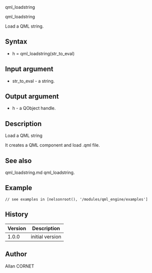 



qml_loadstring


qml_loadstring

Load a QML string.

## Syntax

- h = qml_loadstring(str_to_eval)

## Input argument

 - str_to_eval - a string.

## Output argument

 - h - a QObject handle.

## Description


  <p>Load a QML string</p>
  <p>It creates a QML component and load .qml file.</p>


## See also

qml_loadstring.md qml_loadstring.
## Example

```Nelson
// see examples in [nelsonroot(), '/modules/qml_engine/examples']
```

## History

|Version|Description|
|------|------|
|1.0.0|initial version|


## Author

Allan CORNET



